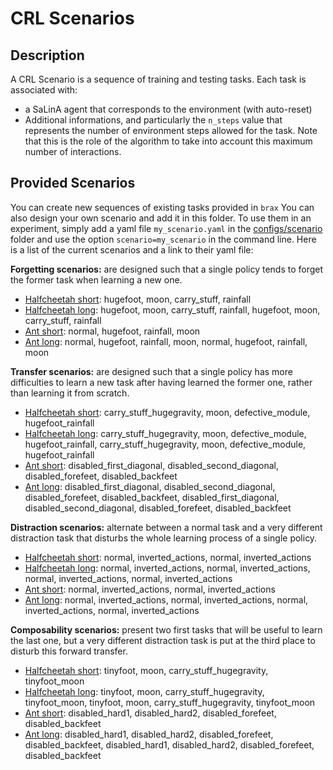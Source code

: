 # CRL Scenarios

## Description

A CRL Scenario is a sequence of training and testing tasks. Each task is associated with:
* a SaLinA agent that corresponds to the environment (with auto-reset)
* Additional informations, and particularly the `n_steps` value that represents the number of environment steps allowed for the task. Note that this is the role of the algorithm  to take into account this maximum number of interactions. 

## Provided Scenarios

You can create new sequences of existing tasks provided in `brax`  You can also design your own scenario and add it in this folder. To use them in an experiment, simply add a yaml file `my_scenario.yaml` in the [configs/scenario](../configs/scenario/) folder and use the option `scenario=my_scenario` in the command line. Here is a list of the current scenarios and a link to their yaml file:

**Forgetting scenarios:**  are designed such that a single policy tends to forget the former task when learning a new one.
* [Halfcheetah short](../configs/scenario/halfcheetah/forgetting_short.yaml): hugefoot, moon, carry_stuff, rainfall
* [Halfcheetah long](../configs/scenario/halfcheetah/forgetting_long.yaml): hugefoot, moon, carry_stuff, rainfall, hugefoot, moon, carry_stuff, rainfall
* [Ant short](../configs/scenario/ant/forgetting_short.yaml): normal, hugefoot, rainfall, moon
* [Ant long](../configs/scenario/ant/forgetting_long.yaml): normal, hugefoot, rainfall, moon, normal, hugefoot, rainfall, moon

**Transfer scenarios:**  are designed such that a single policy has more difficulties to learn a new task after having learned the former one, rather than learning it from scratch.
* [Halfcheetah short](../configs/scenario/halfcheetah/transfer_short.yaml): carry_stuff_hugegravity, moon, defective_module, hugefoot_rainfall
* [Halfcheetah long](../configs/scenario/halfcheetah/transfer_long.yaml): carry_stuff_hugegravity, moon, defective_module, hugefoot_rainfall, carry_stuff_hugegravity, moon, defective_module, hugefoot_rainfall
* [Ant short](../configs/scenario/ant/transfer_short.yaml): disabled_first_diagonal, disabled_second_diagonal, disabled_forefeet, disabled_backfeet
* [Ant long](../configs/scenario/ant/transfer_long.yaml): disabled_first_diagonal, disabled_second_diagonal, disabled_forefeet, disabled_backfeet, disabled_first_diagonal, disabled_second_diagonal, disabled_forefeet, disabled_backfeet

**Distraction scenarios:**  alternate between a normal task and a very different distraction task that disturbs the whole learning process of a single policy.
* [Halfcheetah short](../configs/scenario/halfcheetah/distraction_short.yaml): normal, inverted_actions, normal, inverted_actions
* [Halfcheetah long](../configs/scenario/halfcheetah/distraction_long.yaml): normal, inverted_actions, normal, inverted_actions, normal, inverted_actions, normal, inverted_actions
* [Ant short](../configs/scenario/ant/distraction_short.yaml): normal, inverted_actions, normal, inverted_actions
* [Ant long](../configs/scenario/ant/distraction_long.yaml): normal, inverted_actions, normal, inverted_actions, normal, inverted_actions, normal, inverted_actions

**Composability scenarios:**  present two first tasks that will be useful to learn the last one, but a very different distraction task is put at the third place to disturb this forward transfer.
* [Halfcheetah short](../configs/scenario/halfcheetah/composability_short.yaml): tinyfoot, moon, carry_stuff_hugegravity, tinyfoot_moon
* [Halfcheetah long](../configs/scenario/halfcheetah/composability_long.yaml): tinyfoot, moon, carry_stuff_hugegravity, tinyfoot_moon, tinyfoot, moon, carry_stuff_hugegravity, tinyfoot_moon
* [Ant short](../configs/scenario/ant/composability_short.yaml): disabled_hard1, disabled_hard2, disabled_forefeet, disabled_backfeet
* [Ant long](../configs/scenario/ant/composability_long.yaml): disabled_hard1, disabled_hard2, disabled_forefeet, disabled_backfeet, disabled_hard1, disabled_hard2, disabled_forefeet, disabled_backfeet
